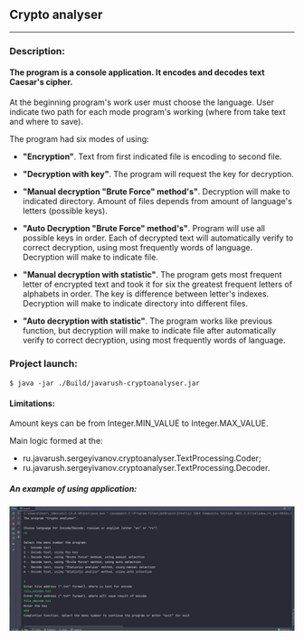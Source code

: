## **Crypto analyser**
____
### Description: 
#### The program is a console application. It encodes and decodes text Caesar's cipher. 

At the beginning program's work user must 
choose the language. User indicate two path for each mode 
program's working (where from take text and where to save).

The program had six modes of using:

- **"Encryption"**. Text from first indicated file is encoding
to second file. 

- **"Decryption with key"**. The program will request the key
for decryption.

- **"Manual decryption "Brute Force" method's"**. Decryption will 
make to indicated directory. Amount of files depends from 
amount of language's letters (possible keys).

- **"Auto Decryption "Brute Force" method's"**. Program will 
use all possible keys in order. Each of decrypted text will
automatically verify to correct decryption, using most 
frequently words of language. Decryption will make to 
indicate file.

- **"Manual decryption with statistic"**. The program gets most
frequent letter of encrypted text and took it for six the 
greatest frequent letters of alphabets in order. The key is 
difference between letter's indexes. Decryption will 
make to indicate directory into different files.

- **"Auto decryption with statistic"**. The program works like 
previous function, but decryption will make to indicate file 
after automatically verify to correct decryption, using most 
frequently words of language.

### Project launch:
```
$ java -jar ./Build/javarush-cryptoanalyser.jar
```

#### Limitations:
Amount keys can be from Integer.MIN_VALUE to Integer.MAX_VALUE.

Main logic formed at the:
+ ru.javarush.sergeyivanov.cryptoanalyser.TextProcessing.Coder;
+ ru.javarush.sergeyivanov.cryptoanalyser.TextProcessing.Decoder.


##### An example of using application:

![](skrinshot.png)

